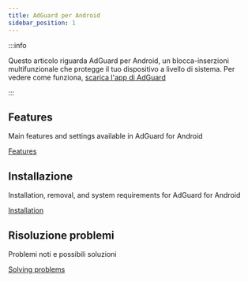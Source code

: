 ```yaml
---
title: AdGuard per Android
sidebar_position: 1
---
```


:::info

Questo articolo riguarda AdGuard per Android, un blocca-inserzioni multifunzionale che protegge il tuo dispositivo a livello di sistema. Per vedere come funziona, [scarica l'app di AdGuard](https://agrd.io/download-kb-adblock)

:::

## Features

Main features and settings available in AdGuard for Android

[Features](/adguard-for-android/features/features.md)

## Installazione

Installation, removal, and system requirements for AdGuard for Android

[Installation](/adguard-for-android/installation.md)

## Risoluzione problemi

Problemi noti e possibili soluzioni

[Solving problems](/adguard-for-android/solving-problems/solving-problems.md)

